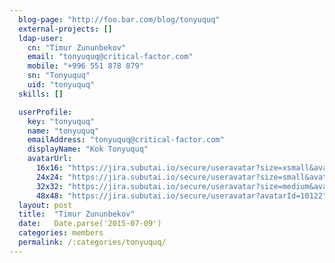 ```yaml
---
  blog-page: "http://foo.bar.com/blog/tonyuquq"
  external-projects: []
  ldap-user: 
    cn: "Timur Zununbekov"
    email: "tonyuquq@critical-factor.com"
    mobile: "+996 551 878 879"
    sn: "Tonyuquq"
    uid: "tonyuquq"
  skills: []

  userProfile: 
    key: "tonyuquq"
    name: "tonyuquq"
    emailAddress: "tonyuquq@critical-factor.com"
    displayName: "Kok Tonyuquq"
    avatarUrl: 
      16x16: "https://jira.subutai.io/secure/useravatar?size=xsmall&avatarId=10122"
      24x24: "https://jira.subutai.io/secure/useravatar?size=small&avatarId=10122"
      32x32: "https://jira.subutai.io/secure/useravatar?size=medium&avatarId=10122"
      48x48: "https://jira.subutai.io/secure/useravatar?avatarId=10122"
  layout: post
  title:  "Timur Zununbekov"
  date:   Date.parse('2015-07-09')
  categories: members
  permalink: /:categories/tonyuquq/
---
```

